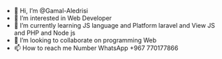 - 👋 Hi, I’m @Gamal-Aledrisi
- 👀 I’m interested in Web Developer
- 🌱 I’m currently learning JS language and Platform laravel  and  View JS and PHP and Node js 
- 💞️ I’m looking to collaborate on programming Web
- 📫 How to reach me Number WhatsApp +967 770177866
<!---
Gamal-Aledrisi/Gamal-Aledrisi is a ✨ special ✨ repository because its `README.md` (this file) appears on your GitHub profile.
You can click the Preview link to take a look at your changes.
--->
